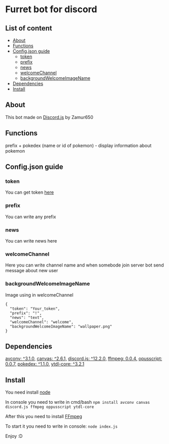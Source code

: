 # Furret bot for discord

## List of content
* [About](https://github.com/Zamur650/Furret#about)
* [Functions](https://github.com/Zamur650/Furret#functions)
* [Config.json guide](https://github.com/Zamur650/Furret#configjson-guide)
  * [token](https://github.com/Zamur650/Furret#token)
  * [prefix](https://github.com/Zamur650/Furret#prefix)
  * [news](https://github.com/Zamur650/Furret#news)
  * [welcomeChannel](https://github.com/Zamur650/Furret#welcomechannel)
  * [backgroundWelcomeImageName](https://github.com/Zamur650/Furret#backgroundwelcomeimagename)
* [Dependencies](https://github.com/Zamur650/Furret#dependencies)
* [Install](https://github.com/Zamur650/Furret#install)
## About
This bot made on [Discord.js](https://github.com/discordjs/discord.js) by Zamur650
## Functions


prefix + pokedex (name or id of pokemon) - display information about pokemon
## Config.json guide
### token
You can get token [here](https://discord.com/developers/applications)
### prefix
You can write any prefix
### news
You can write news here
### welcomeChannel
Here you can write channel name and when somebode join server bot send message about new user
### backgroundWelcomeImageName
Image using in welcomeChannel
```
{
  "token": "Your_token",
  "prefix": "!",
  "news": "text",
  "welcomeChannel": "welcome",
  "backgroundWelcomeImageName": "wallpaper.png"
}
```
## Dependencies
[avconv: ^3.1.0,](https://www.npmjs.com/package/avconv)
[canvas: ^2.6.1,](https://www.npmjs.com/package/canvas)
[discord.js: ^12.2.0,](https://www.npmjs.com/package/discord.js)
[ffmpeg: 0.0.4,](https://www.npmjs.com/package/ffmpeg)
[opusscript: 0.0.7,](https://www.npmjs.com/package/opusscript)
[pokedex: ^1.1.0,](https://www.npmjs.com/package/pokedex)
[ytdl-core: ^3.2.1](https://www.npmjs.com/package/ytdl-core)
## Install
You need install [node](https://nodejs.org/en/)

In console you need to write in cmd/bash
```npm install avconv canvas discord.js ffmpeg oppusscript ytdl-core```

After this you need to install [FFmpeg](https://ffmpeg.org/download.html)

To start it you need to write in console: `node index.js`

Enjoy :D